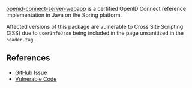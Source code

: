 [openid-connect-server-webapp](https://github.com/mitreid-connect/OpenID-Connect-Java-Spring-Server) is a certified OpenID Connect reference implementation in Java on the Spring platform.

Affected versions of this package are vulnerable to Cross Site Scripting (XSS) due to  `userInfoJson`  being included in the page unsanitized in the  `header.tag`.
## References
-   [GitHub Issue](https://github.com/mitreid-connect/OpenID-Connect-Java-Spring-Server/issues/1521)
-   [Vulnerable Code](https://github.com/mitreid-connect/OpenID-Connect-Java-Spring-Server/blob/a2e8cb1a67a5546fdef11c604142a847e7c61261/openid-connect-server-webapp/src/main/webapp/WEB-INF/tags/header.tag#L56)